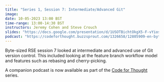```yaml
---
title: "Series 1, Session 7: Intermediate/Advanced Git"
image:
date: 10-05-2023 13:00 BST
time-range: 13:00-14:30 BST
instructors: Jeremy Cohen and Steve Crouch
slides: "https://docs.google.com/presentation/d/1USOTBichtOkgX5-F-vYios3xhWSj1xtG9H5639Igo1E"
podcast: "https://codeforthought.buzzsprout.com/1326658/12805909-en-bytesized-rse-more-on-git-with-raniere-silva"
---
```


Byte-sized RSE session 7 looked at intermediate and advanced use of Git version control. 
This included looking at the feature branch workflow model and features such as rebasing and 
cherry-picking.

A companion podcast is now available as part of the
[Code for Thought](https://codeforthought.buzzsprout.com/) series.
